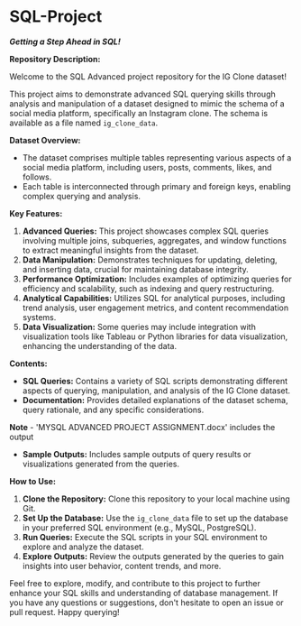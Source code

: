 # SQL-Project
***Getting a Step Ahead in SQL!***

**Repository Description:**

Welcome to the SQL Advanced project repository for the IG Clone dataset! 

This project aims to demonstrate advanced SQL querying skills through analysis and manipulation of a dataset designed to mimic the schema of a social media platform, specifically an Instagram clone. The schema is available as a file named `ig_clone_data`. 

**Dataset Overview:**
- The dataset comprises multiple tables representing various aspects of a social media platform, including users, posts, comments, likes, and follows.
- Each table is interconnected through primary and foreign keys, enabling complex querying and analysis.

**Key Features:**
1. **Advanced Queries:** This project showcases complex SQL queries involving multiple joins, subqueries, aggregates, and window functions to extract meaningful insights from the dataset.
2. **Data Manipulation:** Demonstrates techniques for updating, deleting, and inserting data, crucial for maintaining database integrity.
3. **Performance Optimization:** Includes examples of optimizing queries for efficiency and scalability, such as indexing and query restructuring.
4. **Analytical Capabilities:** Utilizes SQL for analytical purposes, including trend analysis, user engagement metrics, and content recommendation systems.
5. **Data Visualization:** Some queries may include integration with visualization tools like Tableau or Python libraries for data visualization, enhancing the understanding of the data.

**Contents:**
- **SQL Queries:** Contains a variety of SQL scripts demonstrating different aspects of querying, manipulation, and analysis of the IG Clone dataset.
- **Documentation:** Provides detailed explanations of the dataset schema, query rationale, and any specific considerations.

**Note** - 'MYSQL ADVANCED PROJECT ASSIGNMENT.docx' includes the output

- **Sample Outputs:** Includes sample outputs of query results or visualizations generated from the queries.

**How to Use:**
1. **Clone the Repository:** Clone this repository to your local machine using Git.
2. **Set Up the Database:** Use the `ig_clone_data` file to set up the database in your preferred SQL environment (e.g., MySQL, PostgreSQL).
3. **Run Queries:** Execute the SQL scripts in your SQL environment to explore and analyze the dataset.
4. **Explore Outputs:** Review the outputs generated by the queries to gain insights into user behavior, content trends, and more.

Feel free to explore, modify, and contribute to this project to further enhance your SQL skills and understanding of database management. If you have any questions or suggestions, don't hesitate to open an issue or pull request. Happy querying!
